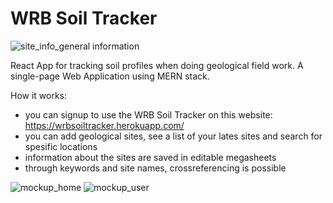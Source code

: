 # WRB Soil Tracker

![site_info_general information](https://user-images.githubusercontent.com/95215299/188645673-0aa00426-f302-455a-b1e8-2bf91a9ae949.png)


React App for tracking soil profiles when doing geological field work. 
A single-page Web Application using MERN stack.

How it works:
* you can signup to use the WRB Soil Tracker on this website: https://wrbsoiltracker.herokuapp.com/
* you can add geological sites, see a list of your lates sites and search for spesific locations 
* information about the sites are saved in editable megasheets
* through keywords and site names, crossreferencing is possible


![mockup_home](https://user-images.githubusercontent.com/95215299/188645576-3176cf77-a194-4579-8488-33f096d0db25.png)
![mockup_user](https://user-images.githubusercontent.com/95215299/188645585-0805452f-6398-4878-81af-9d175edb67e2.png)
